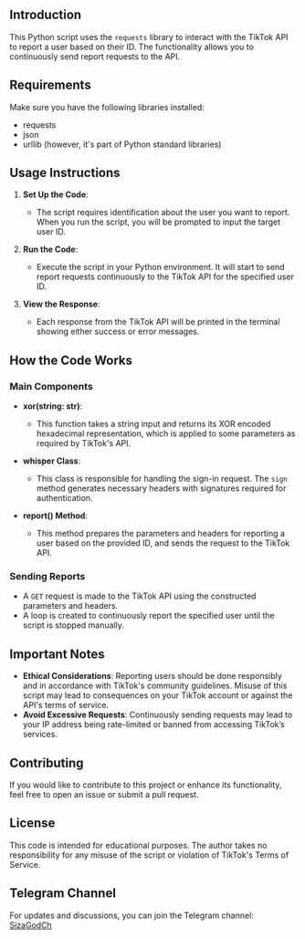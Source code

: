 ## Introduction
This Python script uses the `requests` library to interact with the TikTok API to report a user based on their ID. The functionality allows you to continuously send report requests to the API.

## Requirements
Make sure you have the following libraries installed:
 
- requests
- json    
- urllib (however, it's part of Python standard libraries) 

## Usage Instructions 

1. **Set Up the Code**:
   - The script requires identification about the user you want to report. When you run the script, you will be prompted to input the target user ID.

2. **Run the Code**:
   - Execute the script in your Python environment. It will start to send report requests continuously to the TikTok API for the specified user ID.

3. **View the Response**:
   - Each response from the TikTok API will be printed in the terminal showing either success or error messages.

## How the Code Works

### Main Components

- **xor(string: str)**:
  - This function takes a string input and returns its XOR encoded hexadecimal representation, which is applied to some parameters as required by TikTok's API.

- **whisper Class**:
  - This class is responsible for handling the sign-in request. The `sign` method generates necessary headers with signatures required for authentication.

- **report() Method**:
  - This method prepares the parameters and headers for reporting a user based on the provided ID, and sends the request to the TikTok API.

### Sending Reports

- A `GET` request is made to the TikTok API using the constructed parameters and headers.
- A loop is created to continuously report the specified user until the script is stopped manually.

## Important Notes

- **Ethical Considerations**: Reporting users should be done responsibly and in accordance with TikTok's community guidelines. Misuse of this script may lead to consequences on your TikTok account or against the API's terms of service.
- **Avoid Excessive Requests**: Continuously sending requests may lead to your IP address being rate-limited or banned from accessing TikTok’s services.

## Contributing

If you would like to contribute to this project or enhance its functionality, feel free to open an issue or submit a pull request.

## License

This code is intended for educational purposes. The author takes no responsibility for any misuse of the script or violation of TikTok's Terms of Service.

## Telegram Channel

For updates and discussions, you can join the Telegram channel: [SizaGodCh](https://t.me/SizaGods)
